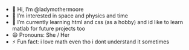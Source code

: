 - 👋 Hi, I’m @ladymothermoore
- 👀 I’m interested in space and physics and time
- 🌱 I’m currently learning html and css (as a hobby) and id like to learn matlab for future projects too
- 😄 Pronouns: She / Her
- ⚡ Fun fact: i love math even tho i dont understand it sometimes

<!---
ladymothermoore/ladymothermoore is a ✨ special ✨ repository because its `README.md` (this file) appears on your GitHub profile.
You can click the Preview link to take a look at your changes.
--->
